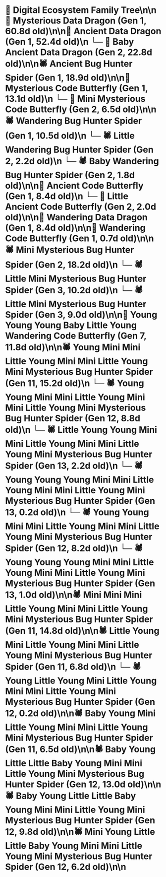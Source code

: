 # 🌳 Digital Ecosystem Family Tree\n\n🐉 Mysterious Data Dragon (Gen 1, 60.8d old)\n\n🐉 Ancient Data Dragon (Gen 1, 52.4d old)\n  └─ 🐉 Baby Ancient Data Dragon (Gen 2, 22.8d old)\n\n🕷️ Ancient Bug Hunter Spider (Gen 1, 18.9d old)\n\n🦋 Mysterious Code Butterfly (Gen 1, 13.1d old)\n  └─ 🦋 Mini Mysterious Code Butterfly (Gen 2, 6.5d old)\n\n🕷️ Wandering Bug Hunter Spider (Gen 1, 10.5d old)\n  └─ 🕷️ Little Wandering Bug Hunter Spider (Gen 2, 2.2d old)\n  └─ 🕷️ Baby Wandering Bug Hunter Spider (Gen 2, 1.8d old)\n\n🦋 Ancient Code Butterfly (Gen 1, 8.4d old)\n  └─ 🦋 Little Ancient Code Butterfly (Gen 2, 2.0d old)\n\n🐉 Wandering Data Dragon (Gen 1, 8.4d old)\n\n🦋 Wandering Code Butterfly (Gen 1, 0.7d old)\n\n🕷️ Mini Mysterious Bug Hunter Spider (Gen 2, 18.2d old)\n  └─ 🕷️ Little Mini Mysterious Bug Hunter Spider (Gen 3, 10.2d old)\n  └─ 🕷️ Little Mini Mysterious Bug Hunter Spider (Gen 3, 9.0d old)\n\n🦋 Young Young Young Baby Little Young Wandering Code Butterfly (Gen 7, 11.8d old)\n\n🕷️ Young Mini Mini Little Young Mini Mini Little Young Mini Mysterious Bug Hunter Spider (Gen 11, 15.2d old)\n  └─ 🕷️ Young Young Mini Mini Little Young Mini Mini Little Young Mini Mysterious Bug Hunter Spider (Gen 12, 8.8d old)\n    └─ 🕷️ Little Young Young Mini Mini Little Young Mini Mini Little Young Mini Mysterious Bug Hunter Spider (Gen 13, 2.2d old)\n    └─ 🕷️ Young Young Young Mini Mini Little Young Mini Mini Little Young Mini Mysterious Bug Hunter Spider (Gen 13, 0.2d old)\n  └─ 🕷️ Young Young Mini Mini Little Young Mini Mini Little Young Mini Mysterious Bug Hunter Spider (Gen 12, 8.2d old)\n    └─ 🕷️ Young Young Young Mini Mini Little Young Mini Mini Little Young Mini Mysterious Bug Hunter Spider (Gen 13, 1.0d old)\n\n🕷️ Mini Mini Mini Little Young Mini Mini Little Young Mini Mysterious Bug Hunter Spider (Gen 11, 14.8d old)\n\n🕷️ Little Young Mini Little Young Mini Mini Little Young Mini Mysterious Bug Hunter Spider (Gen 11, 6.8d old)\n  └─ 🕷️ Young Little Young Mini Little Young Mini Mini Little Young Mini Mysterious Bug Hunter Spider (Gen 12, 0.2d old)\n\n🕷️ Baby Young Mini Little Young Mini Mini Little Young Mini Mysterious Bug Hunter Spider (Gen 11, 6.5d old)\n\n🕷️ Baby Young Little Little Baby Young Mini Mini Little Young Mini Mysterious Bug Hunter Spider (Gen 12, 13.0d old)\n\n🕷️ Baby Young Little Little Baby Young Mini Mini Little Young Mini Mysterious Bug Hunter Spider (Gen 12, 9.8d old)\n\n🕷️ Mini Young Little Little Baby Young Mini Mini Little Young Mini Mysterious Bug Hunter Spider (Gen 12, 6.2d old)\n\n